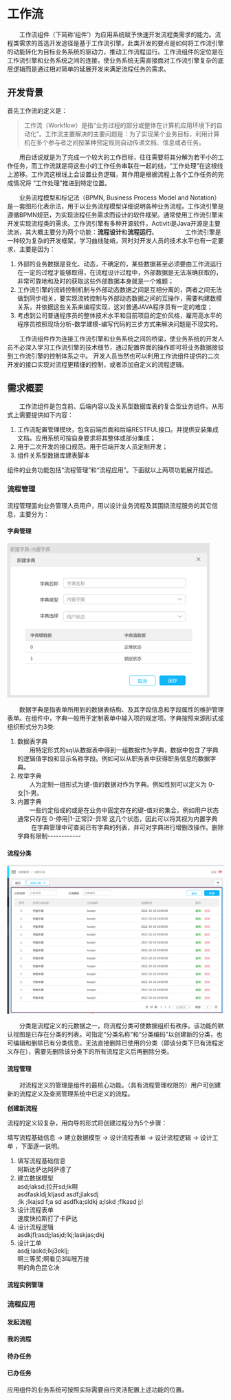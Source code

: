 # 工作流

　　工作流组件（下简称‘组件’）为应用系统赋予快速开发流程类需求的能力。流程类需求的首选开发途径是基于工作流引擎，此类开发的要点是如何将工作流引擎的动能转化为目标业务系统的驱动力，推动工作流程运行。工作流组件的定位是在工作流引擎和业务系统之间的连接，使业务系统无需直接面对工作流引擎复杂的底层逻辑而是通过相对简单的延展开发来满足流程任务的需求。 　　

## 开发背景

首先工作流的定义是：

> 工作流（Workflow）是指“业务过程的部分或整体在计算机应用环境下的自动化”。工作流主要解决的主要问题是：为了实现某个业务目标，利用计算机在多个参与者之间按某种预定规则自动传递文档、信息或者任务。

　　用白话说就是为了完成一个较大的工作目标，往往需要将其分解为若干小的工作任务，而工作流就是将这些小的工作任务串联在一起的线，“工作处理”在这根线上游移。工作流这根线上会设置业务逻辑，其作用是根据流程上各个工作任务的完成情况将 “工作处理”推进到特定位置。

　　业务流程模型和标记法（BPMN, Business Process Model and Notation）是一套图形化表示法，用于以业务流程模型详细说明各种业务流程。工作流引擎是遵循BPMN规范，为实现流程任务需求而设计的软件框架。通常使用工作流引擎来开发实现流程类的需求。工作流引擎有多种开源软件，Activiti是Java开源是主要流派，其大概主要分为两个功能：**流程设计**和**流程运行**。 　　 　　工作流引擎是一种较为复杂的开发框架，学习曲线陡峭，同时对开发人员的技术水平也有一定要求，主要是因为：

1. 外部的业务数据是变化、动态，不确定的，某些数据甚至必须要由工作流运行在一定的过程才能够取得，在流程设计过程中，外部数据是无法准确获取的，非常可靠地和及时的获取这些外部数据本身就是一个难题；
2. 工作流引擎的流转控制机制与外部动态数据之间是互相分离的，两者之间无法做到同步相关，要实现流转控制与外部动态数据之间的互操作，需要构建数模关系，并依据这些关系来编程实现，这对普通JAVA程序员有一定的难度；
3. 考虑到公司普通程序员的整体技术水平和目前项目的定价风格，雇用高水平的程序员按照现场分析-数学建模-编写代码的三步方式来解决问题是不现实的。

　　工作流组件作为连接工作流引擎和业务系统之间的桥梁，使业务系统的开发人员不必深入学习工作流引擎的技术细节，通过配置界面的操作即可将业务数据接驳到工作流引擎的控制体系之中。 开发人员当然也可以利用工作流组件提供的二次开发的接口实现对流程更精细的控制，或者添加自定义的流程逻辑。

## 需求概要

　　工作流组件是包含前、后端内容以及关系型数据库表的复合型业务组件。从形式上需要提供如下内容：

1. 工作流配置管理模块，包含前端页面和后端RESTFUL接口。并提供安装集成文档。应用系统可按自身要求将其整体或部分集成；
2. 用于二次开发的接口规范。用于后端开发人员定制开发；
3. 组件关系型数据库建表脚本

组件的业务功能包括“流程管理”和“流程应用”。下面就以上两项功能展开描述。

### 流程管理

流程管理面向业务管理人员用户，用以设计业务流程及其围绕流程服务的其它信息，主要分为：

#### 字典管理

![image-20220523092444027](../assets/image-20220523092444027.png)

　　数据字典是指表单所用到的数据表结构、及其字段信息和字段属性的维护管理表单。在组件中，字典一般用于定制表单中输入项的规定项。字典按照来源形式或组织形式分为3类:
　　
1. 数据表字典\
　　用特定形式的sql从数据表中得到一组数据作为字典，数据中包含了字典的逻辑值字段和显示名称字段。例如可以从职务表中获得职务信息的数据字典。
2. 枚举字典\
　　人为定制一组形式为键-值的数据对作为字典。例如性别可以定义为 0-女|1-男。
3. 内置字典\
　　一些约定俗成的或是在业务中固定存在的键-值对的集合。例如用户状态通常只存在 0-停用|1-正常|2-异常 这几个状态，因此可以将其视为内置字典
　　
在字典管理中可查阅已有字典的列表，并可对字典进行增删改操作。删除字典有限制------------

#### 流程分类

![image-20220523142020933](../assets/image-20220523142020933.png)

　　分类是流程定义的元数据之一，将流程分类可使数据组织有秩序。该功能的默认视图是已存在分类的列表。可指定“分类名称”和“分类编码”以创建新的分类，也可编辑和删除已有分类信息。无法直接删除已使用的分类（即该分类下已有流程定义存在），需要先删除该分类下的所有流程定义后再删除分类。

#### 流程管理

　　对流程定义的管理是组件的最核心功能。（具有流程管理权限的）用户可创建新的流程定义及查阅管理系统中已定义的流程。 　　

**创建新流程**

流程的定义较复杂，用向导的形式将创建过程分为5个步骤：

填写流程基础信息 -> 建立数据模型 -> 设计流程表单 -> 设计流程逻辑 -> 设计工单 ，下面逐一说明。

1. 填写流程基础信息\
   阿斯达萨达阿萨德了
2. 建立数据模型 \
   asd;laksd;拉开sd;lk啊\
   asdfaskldj;kljasd asdf;jlaksdj\
   ;lk ;lkajsd f;a sd asdfka;sldkj a;lskd ;flkasd j;l
3. 设计流程表单 \
   速度快拉斯打了卡萨达
4. 设计流程逻辑 \
   asdkjfl;asdj;lasjd;lkj;laskjas;dkj
5. 设计工单 \
   asdj;laskd;lkj3eklj;\
   啊三等奖;啊看见3叫哦万接\
   啊的角色昆仑决

#### 流程实例管理

### 流程应用

#### 发起流程

#### 我的流程

#### 待办任务

#### 已办任务

应用组件的业务系统可按照实际需要自行灵活配置上述功能的位置。
